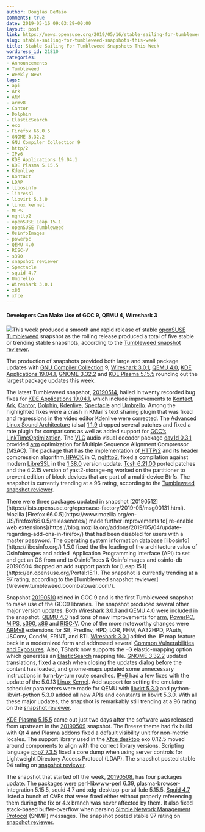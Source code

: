 ```yaml
---
author: Douglas DeMaio
comments: true
date: 2019-05-16 09:03:29+00:00
layout: post
link: https://news.opensuse.org/2019/05/16/stable-sailing-for-tumbleweed-snapshots-this-week/
slug: stable-sailing-for-tumbleweed-snapshots-this-week
title: Stable Sailing For Tumbleweed Snapshots This Week
wordpress_id: 21810
categories:
- Announcements
- Tumbleweed
- Weekly News
tags:
- api
- Ark
- ARM
- armv8
- Cantor
- Dolphin
- ElasticSearch
- exo
- Firefox 66.0.5
- GNOME 3.32.2
- GNU Compiler Collection 9
- http/2
- IPv6
- KDE Applications 19.04.1
- KDE Plasma 5.15.5
- Kdenlive
- Kontact
- LDAP
- libosinfo
- libressl
- libvirt 5.3.0
- linux kernel
- MIPS
- nghttp2
- openSUSE Leap 15.1
- openSUSE Tumbleweed
- OsinfoImages
- powerpc
- QEMU 4.0
- RISC-V
- s390
- snapshot reviewer
- Spectacle
- squid 4.7
- Umbrello
- Wireshark 3.0.1
- x86
- xfce
---
```


#### **Developers Can Make Use of GCC 9, QEMU 4, Wireshark 3**


![](/wp-content/uploads/2018/10/gekko.png)This week produced a smooth and rapid release of stable [openSUSE](https://www.opensuse.org/) [Tumbleweed](https://en.opensuse.org/Portal:Tumbleweed) snapshot as the rolling release produced a total of five stable or trending stable snapshots, according to the [Tumbleweed snapshot reviewer](//review.tumbleweed.boombatower.com/).

The production of snapshots provided both large and small package updates with [GNU Compiler Collection](https://gcc.gnu.org/) 9, [Wireshark 3.0.1](https://www.wireshark.org/docs/relnotes/wireshark-3.0.1.html), [QEMU 4.0](https://www.qemu.org/2019/04/24/qemu-4-0-0/), [KDE Applications 19.04.1](https://kde.org/announcements/announce-applications-19.04.0.php), [GNOME 3.32.2](https://www.gnome.org/news/2019/03/gnome-3-32-released/) and [KDE Plasma 5.15.5](https://kde.org/announcements/plasma-5.15.5.php) rounding out the largest package updates this week.

The latest Tumbleweed snapshot, [20190514](https://lists.opensuse.org/opensuse-factory/2019-05/msg00140.html), hailed in twenty recorded bug fixes for [KDE Applications 19.04.1](https://kde.org/announcements/announce-applications-19.04.0.php), which include improvements to [Kontact](https://kontact.kde.org/), [Ark](https://kde.org/applications/utilities/ark/), [Cantor](https://edu.kde.org/cantor/), [Dolphin](https://kde.org/applications/system/dolphin/), [Kdenlive](https://kdenlive.org/en/), [Spectacle](https://kde.org/applications/graphics/spectacle) and [Umbrello](https://umbrello.kde.org/). Among the highlighted fixes were a crash in KMail's text sharing plugin that was fixed and regressions in the video editor Kdenlive were corrected. The [Advanced Linux Sound Architecture](https://www.alsa-project.org/wiki/Main_Page) (alsa) [1.1.9](https://www.alsa-project.org/wiki/Changes_v1.1.8_v1.1.9) dropped several patches and fixed a rate plugin for comparisons as well as added support for [GCC’s LinkTimeOptimization](https://gcc.gnu.org/onlinedocs/gccint/LTO.html). The [VLC](https://www.videolan.org/vlc/index.html) audio visual decoder package [dav1d 0.3.1](https://code.videolan.org/videolan/dav1d/blob/0.3.1/NEWS) provided [arm](https://www.arm.com/) optimization for Multiple Sequence Alignment Compressor (MSAC). The package that has the implementation of[ HTTP/2](https://tools.ietf.org/html/rfc7540) and its header compression algorithm[ HPACK](https://tools.ietf.org/html/rfc7541) in C, [nghttp2](https://nghttp2.org/), fixed a compilation against modern [LibreSSL](https://www.libressl.org/) in the [1.38.0](https://github.com/nghttp2/nghttp2/releases/tag/v1.38.0) version update. [Tcsh 6.21.00](https://github.com/tcsh-org/tcsh/blob/master/Announce-6.21.00) ported patches and the 4.2.15 version of yast2-storage-ng worked on the partitioner to prevent edition of block devices that are part of a multi-device Btrfs. The snapshot is currently trending at a 96 rating, according to the [Tumbleweed snapshot reviewer](//review.tumbleweed.boombatower.com/).

<!-- more -->There were three packages updated in snapshot [20190512](https://lists.opensuse.org/opensuse-factory/2019-05/msg00131.html). Mozilla [Firefox 66.0.5](https://www.mozilla.org/en-US/firefox/66.0.5/releasenotes/) made further improvements to[ re-enable web extensions](https://blog.mozilla.org/addons/2019/05/04/update-regarding-add-ons-in-firefox/) that had been disabled for users with a master password. The operating system information database [libosinfo](https://libosinfo.org/) 1.5.0 fixed the the loading of the architecture value of OsinfoImages and added  Application Programming Interface (API) to set and get an OS from and to OsinfoTrees & OsinfoImages and osinfo-db 20190504 dropped an add support patch for [Leap 15.1](https://en.opensuse.org/Portal:15.1). The snapshot is currently trending at a 97 rating, according to the [Tumbleweed snapshot reviewer](//review.tumbleweed.boombatower.com/).

Snapshot [20190510](https://lists.opensuse.org/opensuse-factory/2019-05/msg00123.html) reined in GCC 9 and is the first Tumbleweed snapshot to make use of the GCC9 libraries. The snapshot produced several other major version updates. Both [Wireshark 3.0.1](https://www.wireshark.org/docs/relnotes/wireshark-3.0.1.html) and [QEMU 4.0](https://www.qemu.org/2019/04/24/qemu-4-0-0/) were included in the snapshot. [QEMU 4.0](https://www.qemu.org/2019/04/24/qemu-4-0-0/) had tons of new improvements for [arm](https://www.arm.com/), [PowerPC](https://en.wikipedia.org/wiki/PowerPC), [MIPS](https://en.wikipedia.org/wiki/MIPS_architecture), [s390](https://en.wikipedia.org/wiki/IBM_System/390), [x86](https://en.wikipedia.org/wiki/X86) and [RISC-V](https://riscv.org/). One of the more noteworthy changes were [ARMv8](https://en.wikichip.org/wiki/arm/armv8) extensions for SB, PredInv, HPD, LOR, FHM, AA32HPD, PAuth, JSConv, CondM, FRINT, and BTI. [Wireshark 3.0.1](https://www.wireshark.org/docs/relnotes/wireshark-3.0.1.html) added the  IP map feature back in a modernized form and addressed several [Common Vulnerabilities and Exposures](https://en.wikipedia.org/wiki/Common_Vulnerabilities_and_Exposures). Also, TShark now supports the -G elastic-mapping option which generates an [ElasticSearch](https://www.elastic.co/) mapping file. [GNOME 3.32.2](https://www.gnome.org/news/2019/03/gnome-3-32-released/) updated translations, fixed a crash when closing the updates dialog before the content has loaded, and gnome-maps updated some unnecessary instructions in turn-by-turn route searches. [IPv6 ](https://en.wikipedia.org/wiki/IPv6)had a few fixes with the update of the 5.0.13 [Linux Kernel](https://www.kernel.org/). Add support for setting the emulator scheduler parameters were made for QEMU with [libvirt 5.3.0](https://libvirt.org/news.html) and python-libvirt-python 5.3.0 added all new APIs and constants in libvirt 5.3.0. With all these major updates, the snapshot is remarkably still trending at a 96 rating on the [snapshot reviewer](//review.tumbleweed.boombatower.com/).

[KDE Plasma 5.15.5](https://kde.org/announcements/plasma-5.15.5.php) came out just two days after the software was released from upstream in the [20190509](https://lists.opensuse.org/opensuse-factory/2019-05/msg00100.html) snapshot. The Breeze theme had fix build with Qt 4 and Plasma addons fixed a default visibility unit for non-metric locales. The support library used in the [Xfce desktop](https://www.xfce.org/) exo 0.12.5 moved around components to align with the correct library versions. Scripting language [php7 7.3.5](https://www.php.net/ChangeLog-7.php#7.3.5) fixed a core dump when using server controls for Lightweight Directory Access Protocol (LDAP). The snapshot posted stable 94 rating on [snapshot reviewer](//review.tumbleweed.boombatower.com/).

The snapshot that started off the week, [20190508](https://lists.opensuse.org/opensuse-factory/2019-05/msg00090.html), has four packages update. The packages were perl-libwww-perl 6.39, plasma-browser-integration 5.15.5, squid 4.7 and xdg-desktop-portal-kde 5.15.5. [Squid 4.7](//www.squid-cache.org/) listed a bunch of CVEs that were fixed either without properly referencing them during the fix or 4.x branch was never affected by them. It also fixed stack-based buffer-overflow when parsing [Simple Network Management Protocol](https://en.wikipedia.org/wiki/Simple_Network_Management_Protocol) (SNMP) messages. The snapshot posted stable 97 rating on [snapshot reviewer](//review.tumbleweed.boombatower.com/).
